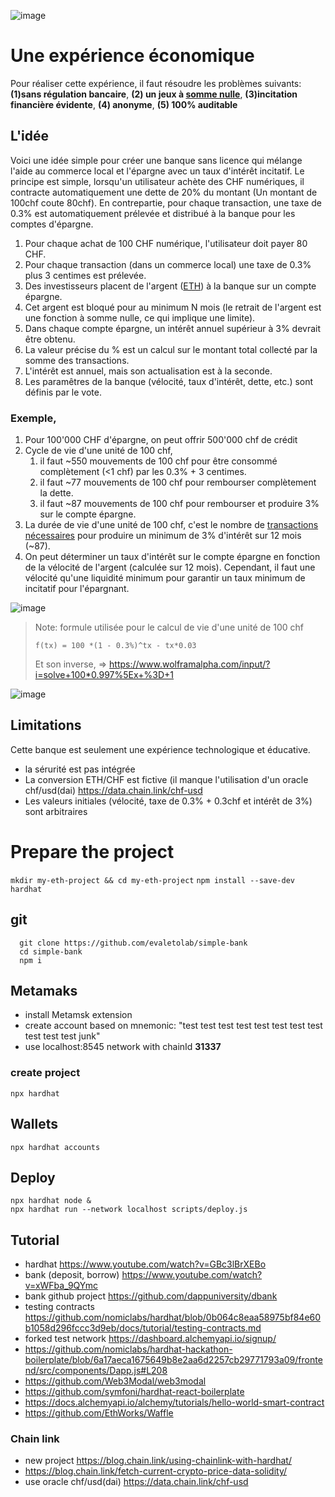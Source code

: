 ![image](https://user-images.githubusercontent.com/1422935/113506194-9f20b380-9543-11eb-8ffe-6ed2b181896b.png)

# Une expérience économique

Pour réaliser cette expérience, il faut résoudre les problèmes suivants: **(1)sans régulation bancaire**, **(2) un jeux à [somme nulle](https://fr.wikipedia.org/wiki/Jeu_%C3%A0_somme_nulle)**, **(3)incitation financière évidente**, **(4) anonyme**, **(5) 100% auditable**

## L'idée

Voici une idée simple pour créer une banque sans licence qui mélange l'aide au commerce local et l'épargne avec un taux d'intérêt incitatif. Le principe est simple, lorsqu'un utilisateur achète des CHF numériques, il contracte automatiquement une dette de 20% du montant (Un montant de 100chf coute 80chf). En contrepartie, pour chaque transaction, une taxe de 0.3% est automatiquement prélevée et distribué à la banque pour les comptes d'épargne. 


1. Pour chaque achat de 100 CHF numérique, l'utilisateur doit payer 80 CHF.
2. Pour chaque transaction (dans un commerce local) une taxe de 0.3% plus 3 centimes est prélevée. 
3. Des investisseurs placent de l'argent ([ETH](https://coinmarketcap.com/fr/currencies/ethereum/))  à la banque sur un compte épargne.
4. Cet argent est bloqué pour au minimum N mois (le retrait de l'argent est une fonction à somme nulle, ce qui implique une limite).
5. Dans chaque compte épargne, un intérêt annuel supérieur à 3% devrait être obtenu.
6. La valeur précise du % est un calcul sur le montant total collecté par la somme des transactions.
7. L'intérêt est annuel, mais son actualisation est à la seconde.
8. Les paramêtres de la banque (vélocité, taux d'intérêt, dette, etc.) sont définis par le vote.

### Exemple,
1. Pour 100'000 CHF d'épargne, on peut offrir 500'000 chf de crédit
2. Cycle de vie d'une unité de 100 chf, 
   1. il faut ~550 mouvements de 100 chf pour être consommé complètement (<1 chf) par les 0.3% + 3 centimes.
   2. il faut ~77 mouvements de 100 chf pour rembourser complètement la dette.
   3. il faut ~87 mouvements de 100 chf pour rembourser et produire 3% sur le compte épargne.
3. La durée de vie d'une unité de 100 chf, c'est le nombre de [transactions nécessaires](https://www.wolframalpha.com/input/?i=solve+100*0.997%5Ex+%3D+77) pour produire un minimum de 3% d'intérêt sur 12 mois (~87).
4. On peut déterminer un taux d'intérêt sur le compte épargne en fonction de la vélocité de l'argent (calculée sur 12 mois). Cependant, il faut une vélocité qu'une liquidité minimum pour garantir un taux minimum de incitatif pour l'épargnant.


![image](https://user-images.githubusercontent.com/1422935/113487142-96ce6700-94b6-11eb-8888-e97d6ee217b1.png)

> Note: formule utilisée pour le calcul de vie d'une unité de 100 chf
> 
> `f(tx) = 100 *(1 - 0.3%)^tx - tx*0.03` 
> 
> Et son inverse,
> => https://www.wolframalpha.com/input/?i=solve+100*0.997%5Ex+%3D+1 

![image](https://user-images.githubusercontent.com/1422935/113479644-8e633580-9490-11eb-83db-07215c0ef85f.png)

## Limitations
Cette banque est seulement une expérience technologique et éducative.
* la sérurité est pas intégrée
* La conversion ETH/CHF est fictive (il manque l'utilisation d'un oracle chf/usd(dai) https://data.chain.link/chf-usd
* Les valeurs initiales (vélocité, taxe de 0.3% + 0.3chf et intérêt de 3%) sont arbitraires 

# Prepare the project
`mkdir my-eth-project && cd my-eth-project`
`npm install --save-dev hardhat`

## git

``` shell
  git clone https://github.com/evaletolab/simple-bank
  cd simple-bank
  npm i
```  

## Metamaks
* install Metamsk extension
* create account based on mnemonic: "test test test test test test test test test test test junk"
* use localhost:8545 network with chainId **31337**

### create project

`npx hardhat`

## Wallets
`npx hardhat accounts`

## Deploy

```
npx hardhat node &
npx hardhat run --network localhost scripts/deploy.js
```


## Tutorial

* hardhat https://www.youtube.com/watch?v=GBc3lBrXEBo
* bank (deposit, borrow) https://www.youtube.com/watch?v=xWFba_9QYmc
* bank github project https://github.com/dappuniversity/dbank
* testing contracts https://github.com/nomiclabs/hardhat/blob/0b064c8eaa58975bf84e60b1058d296fccc3d9eb/docs/tutorial/testing-contracts.md
* forked test network https://dashboard.alchemyapi.io/signup/
* https://github.com/nomiclabs/hardhat-hackathon-boilerplate/blob/6a17aeca1675649b8e2aa6d2257cb29771793a09/frontend/src/components/Dapp.js#L208
* https://github.com/Web3Modal/web3modal
* https://github.com/symfoni/hardhat-react-boilerplate
* https://docs.alchemyapi.io/alchemy/tutorials/hello-world-smart-contract
* https://github.com/EthWorks/Waffle

### Chain link
* new project https://blog.chain.link/using-chainlink-with-hardhat/
* https://blog.chain.link/fetch-current-crypto-price-data-solidity/
* use oracle chf/usd(dai) https://data.chain.link/chf-usd

